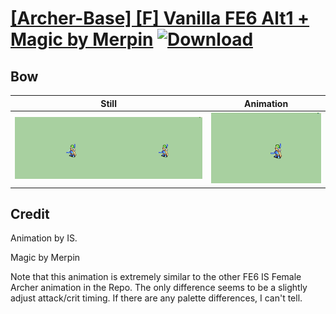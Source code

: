 # [\[Archer-Base\] \[F\] Vanilla FE6 Alt1 + Magic by Merpin](./) [![Download](https://img.shields.io/badge/Download--red?style=social&logo=github)](https://minhaskamal.github.io/DownGit/#/home?url=https://github.com/Klokinator/FE-Repo/tree/main/Battle%20Animations%2FInfantry%20-%20(Bow)%20Archers%20and%20Hunters%2F%5BArcher-Base%5D%20%5BF%5D%20Vanilla%20FE6%20Alt1%20%2B%20Magic%20by%20Merpin%2F5.%20Bow)

## Bow

| Still | Animation |
| :---: | :-------: |
| ![Bow still](./Bow_000.png) | ![Bow](./Bow.gif) |

## Credit

Animation by IS.

Magic by Merpin

Note that this animation is extremely similar to the other FE6 IS Female Archer animation in the Repo. The only difference seems to be a slightly adjust attack/crit timing. If there are any palette differences, I can't tell.
